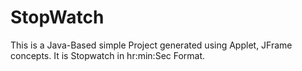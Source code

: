 # StopWatch
This is a Java-Based simple Project generated using Applet, JFrame concepts. It is Stopwatch in hr:min:Sec Format.
